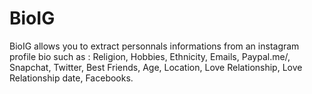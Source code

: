 # BioIG
BioIG allows you to extract personnals informations from an instagram profile bio such as : Religion, Hobbies, Ethnicity, Emails, Paypal.me/, Snapchat, Twitter, Best Friends, Age, Location, Love Relationship, Love Relationship date, Facebooks.

